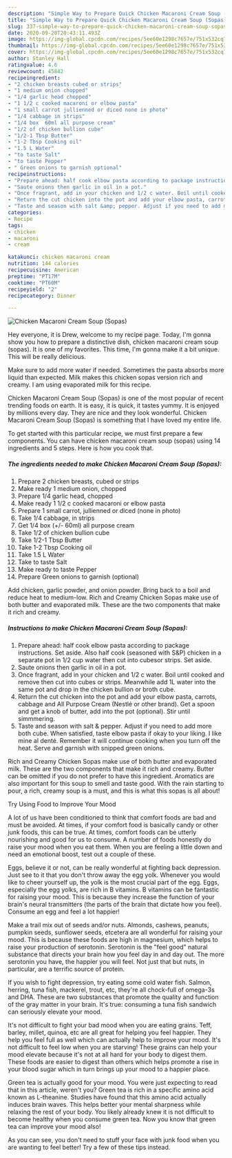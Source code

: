 ```yaml
---
description: "Simple Way to Prepare Quick Chicken Macaroni Cream Soup (Sopas)"
title: "Simple Way to Prepare Quick Chicken Macaroni Cream Soup (Sopas)"
slug: 337-simple-way-to-prepare-quick-chicken-macaroni-cream-soup-sopas
date: 2020-09-20T20:43:11.493Z
image: https://img-global.cpcdn.com/recipes/5ee60e1298c7657e/751x532cq70/chicken-macaroni-cream-soup-sopas-recipe-main-photo.jpg
thumbnail: https://img-global.cpcdn.com/recipes/5ee60e1298c7657e/751x532cq70/chicken-macaroni-cream-soup-sopas-recipe-main-photo.jpg
cover: https://img-global.cpcdn.com/recipes/5ee60e1298c7657e/751x532cq70/chicken-macaroni-cream-soup-sopas-recipe-main-photo.jpg
author: Stanley Hall
ratingvalue: 4.6
reviewcount: 45842
recipeingredient:
- "2 chicken breasts cubed or strips"
- "1 medium onion chopped"
- "1/4 garlic head chopped"
- "1 1/2 c cooked macaroni or elbow pasta"
- "1 small carrot jullienned or diced none in photo"
- "1/4 cabbage in strips"
- "1/4 box  60ml all purpose cream"
- "1/2 of chicken bullion cube"
- "1/2-1 Tbsp Butter"
- "1-2 Tbsp Cooking oil"
- "1.5 L Water"
- "to taste Salt"
- "to taste Pepper"
- " Green onions to garnish optional"
recipeinstructions:
- "Prepare ahead: half cook elbow pasta according to package instructions. Set aside. Also half cook (seasoned with S&amp;P) chicken in a separate pot in 1/2 cup water then cut into cubesor strips. Set aside."
- "Saute onions then garlic in oil in a pot."
- "Once fragrant, add in your chicken and 1/2 c water. Boil until cooked and remove then cut into cubes or strips. Meanwhile add 1L water into the same pot and drop in the chicken bullion or broth cube."
- "Return the cut chicken into the pot and add your elbow pasta, carrots, cabbage and All Purpose Cream (Nestlé or other brand). Get a spoon and get a knob of butter, add into the pot (optional). Stir until simmmering."
- "Taste and season with salt &amp; pepper. Adjust if you need to add more both cube. When satisfied, taste elbow pasta if okay to your liking. I like mine al denté. Remember it will continue cooking when you turn off the heat. Serve and garnish with snipped green onions."
categories:
- Recipe
tags:
- chicken
- macaroni
- cream

katakunci: chicken macaroni cream 
nutrition: 144 calories
recipecuisine: American
preptime: "PT17M"
cooktime: "PT60M"
recipeyield: "2"
recipecategory: Dinner

---
```



![Chicken Macaroni Cream Soup (Sopas)](https://img-global.cpcdn.com/recipes/5ee60e1298c7657e/751x532cq70/chicken-macaroni-cream-soup-sopas-recipe-main-photo.jpg)

Hey everyone, it is Drew, welcome to my recipe page. Today, I'm gonna show you how to prepare a distinctive dish, chicken macaroni cream soup (sopas). It is one of my favorites. This time, I'm gonna make it a bit unique. This will be really delicious.

Make sure to add more water if needed. Sometimes the pasta absorbs more liquid than expected. Milk makes this chicken sopas version rich and creamy. I am using evaporated milk for this recipe.

Chicken Macaroni Cream Soup (Sopas) is one of the most popular of recent trending foods on earth. It is easy, it is quick, it tastes yummy. It is enjoyed by millions every day. They are nice and they look wonderful. Chicken Macaroni Cream Soup (Sopas) is something that I have loved my entire life.


To get started with this particular recipe, we must first prepare a few components. You can have chicken macaroni cream soup (sopas) using 14 ingredients and 5 steps. Here is how you cook that.

<!--inarticleads1-->

##### The ingredients needed to make Chicken Macaroni Cream Soup (Sopas):

1. Prepare 2 chicken breasts, cubed or strips
1. Make ready 1 medium onion, chopped
1. Prepare 1/4 garlic head, chopped
1. Make ready 1 1/2 c cooked macaroni or elbow pasta
1. Prepare 1 small carrot, jullienned or diced (none in photo)
1. Take 1/4 cabbage, in strips
1. Get 1/4 box (+/- 60ml) all purpose cream
1. Take 1/2 of chicken bullion cube
1. Take 1/2-1 Tbsp Butter
1. Take 1-2 Tbsp Cooking oil
1. Take 1.5 L Water
1. Take to taste Salt
1. Make ready to taste Pepper
1. Prepare  Green onions to garnish (optional)


Add chicken, garlic powder, and onion powder. Bring back to a boil and reduce heat to medium-low. Rich and Creamy Chicken Sopas make use of both butter and evaporated milk. These are the two components that make it rich and creamy. 

<!--inarticleads2-->

##### Instructions to make Chicken Macaroni Cream Soup (Sopas):

1. Prepare ahead: half cook elbow pasta according to package instructions. Set aside. Also half cook (seasoned with S&amp;P) chicken in a separate pot in 1/2 cup water then cut into cubesor strips. Set aside.
1. Saute onions then garlic in oil in a pot.
1. Once fragrant, add in your chicken and 1/2 c water. Boil until cooked and remove then cut into cubes or strips. Meanwhile add 1L water into the same pot and drop in the chicken bullion or broth cube.
1. Return the cut chicken into the pot and add your elbow pasta, carrots, cabbage and All Purpose Cream (Nestlé or other brand). Get a spoon and get a knob of butter, add into the pot (optional). Stir until simmmering.
1. Taste and season with salt &amp; pepper. Adjust if you need to add more both cube. When satisfied, taste elbow pasta if okay to your liking. I like mine al denté. Remember it will continue cooking when you turn off the heat. Serve and garnish with snipped green onions.


Rich and Creamy Chicken Sopas make use of both butter and evaporated milk. These are the two components that make it rich and creamy. Butter can be omitted if you do not prefer to have this ingredient. Aromatics are also important for this soup to smell and taste good. With the rain starting to pour, a rich, creamy soup is a must, and this is what this sopas is all about! 

Try Using Food to Improve Your Mood


A lot of us have been conditioned to think that comfort foods are bad and must be avoided. At times, if your comfort food is basically candy or other junk foods, this can be true. At times, comfort foods can be utterly nourishing and good for us to consume. A number of foods honestly do raise your mood when you eat them. When you are feeling a little down and need an emotional boost, test out a couple of these.

Eggs, believe it or not, can be really wonderful at fighting back depression. Just see to it that you don't throw away the egg yolk. Whenever you would like to cheer yourself up, the yolk is the most crucial part of the egg. Eggs, especially the egg yolks, are rich in B vitamins. B vitamins can be fantastic for raising your mood. This is because they increase the function of your brain's neural transmitters (the parts of the brain that dictate how you feel). Consume an egg and feel a lot happier!

Make a trail mix out of seeds and/or nuts. Almonds, cashews, peanuts, pumpkin seeds, sunflower seeds, etcetera are all wonderful for raising your mood. This is because these foods are high in magnesium, which helps to raise your production of serotonin. Serotonin is the "feel good" natural substance that directs your brain how you feel day in and day out. The more serotonin you have, the happier you will feel. Not just that but nuts, in particular, are a terrific source of protein.

If you wish to fight depression, try eating some cold water fish. Salmon, herring, tuna fish, mackerel, trout, etc, they're all chock-full of omega-3s and DHA. These are two substances that promote the quality and function of the gray matter in your brain. It's true: consuming a tuna fish sandwich can seriously elevate your mood. 

It's not difficult to fight your bad mood when you are eating grains. Teff, barley, millet, quinoa, etc are all great for helping you feel happier. They help you feel full as well which can actually help to improve your mood. It's not difficult to feel low when you are starving! These grains can help your mood elevate because it's not at all hard for your body to digest them. These foods are easier to digest than others which helps promote a rise in your blood sugar which in turn brings up your mood to a happier place.

Green tea is actually good for your mood. You were just expecting to read that in this article, weren't you? Green tea is rich in a specific amino acid known as L-theanine. Studies have found that this amino acid actually induces brain waves. This helps better your mental sharpness while relaxing the rest of your body. You likely already knew it is not difficult to become healthy when you consume green tea. Now you know that green tea can improve your mood also!

As you can see, you don't need to stuff your face with junk food when you are wanting to feel better! Try  a few  of  these  tips  instead.

